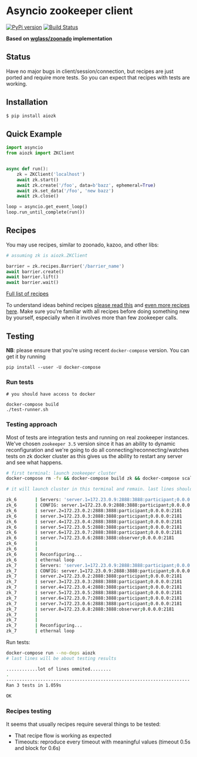 # Asyncio zookeeper client

[![PyPi version](https://img.shields.io/pypi/v/aiozk.svg)](https://pypi.python.org/pypi/aiozk)
[![Build Status](https://travis-ci.org/tipsi/aiozk.svg?branch=master)](https://travis-ci.org/tipsi/aiozk)


**Based on [wglass/zoonado](https://github.com/wglass/zoonado/tree/master/zoonado) implementation**

## Status

Have no major bugs in client/session/connection, but recipes are just ported and require more tests.
So you can expect that recipes with tests are working.

## Installation

```bash
$ pip install aiozk
```


## Quick Example

```python
import asyncio
from aiozk import ZKClient


async def run():
    zk = ZKClient('localhost')
    await zk.start()
    await zk.create('/foo', data=b'bazz', ephemeral=True)
    await zk.set_data('/foo', 'new bazz')
    await zk.close()

loop = asyncio.get_event_loop()
loop.run_until_complete(run())
```

## Recipes

You may use recipes, similar to zoonado, kazoo, and other libs:

```python
# assuming zk is aiozk.ZKClient

barrier = zk.recipes.Barrier('/barrier_name')
await barrier.create()
await barrier.lift()
await barrier.wait()
```

[Full list of recipes](https://github.com/tipsi/aiozk/tree/master/aiozk/recipes)

To understand ideas behind recipes [please read this](https://zookeeper.apache.org/doc/trunk/recipes.html) and [even more recipes here](http://curator.apache.org/curator-recipes/index.html). Make sure you're familiar with all recipes before doing something new by yourself, especially when it involves more than few zookeeper calls.


## Testing

**NB**: please ensure that you're using recent `docker-compose` version. You can get it by running

```
pip install --user -U docker-compose
```


### Run tests

```
# you should have access to docker

docker-compose build
./test-runner.sh
```

### Testing approach

Most of tests are integration tests and running on real zookeeper instances.
We've chosen `zookeeper 3.5` version since it has an ability to dynamic reconfiguration and we're going to do all connecting/reconnecting/watches tests on zk docker cluster as this gives us the ability to restart any server and see what happens.

```sh
# first terminal: launch zookeeper cluster
docker-compose rm -fv && docker-compose build zk && docker-compose scale zk=7 && docker-compose up zk_seed zk

# it will launch cluster in this terminal and remain. last lines should be like this:

zk_6       | Servers: 'server.1=172.23.0.9:2888:3888:participant;0.0.0.0:2181\nserver.2=172.23.0.2:2888:3888:participant;0.0.0.0:2181\nserver.3=172.23.0.3:2888:3888:participant;0.0.0.0:2181\nserver.4=172.23.0.4:2888:3888:participant;0.0.0.0:2181\nserver.5=172.23.0.5:2888:3888:participant;0.0.0.0:2181\nserver.6=172.23.0.7:2888:3888:participant;0.0.0.0:2181'
zk_6       | CONFIG: server.1=172.23.0.9:2888:3888:participant;0.0.0.0:2181
zk_6       | server.2=172.23.0.2:2888:3888:participant;0.0.0.0:2181
zk_6       | server.3=172.23.0.3:2888:3888:participant;0.0.0.0:2181
zk_6       | server.4=172.23.0.4:2888:3888:participant;0.0.0.0:2181
zk_6       | server.5=172.23.0.5:2888:3888:participant;0.0.0.0:2181
zk_6       | server.6=172.23.0.7:2888:3888:participant;0.0.0.0:2181
zk_6       | server.7=172.23.0.6:2888:3888:observer;0.0.0.0:2181
zk_6       |
zk_6       |
zk_6       | Reconfiguring...
zk_6       | ethernal loop
zk_7       | Servers: 'server.1=172.23.0.9:2888:3888:participant;0.0.0.0:2181\nserver.2=172.23.0.2:2888:3888:participant;0.0.0.0:2181\nserver.3=172.23.0.3:2888:3888:participant;0.0.0.0:2181\nserver.4=172.23.0.4:2888:3888:participant;0.0.0.0:2181\nserver.5=172.23.0.5:2888:3888:participant;0.0.0.0:2181\nserver.6=172.23.0.7:2888:3888:participant;0.0.0.0:2181\nserver.7=172.23.0.6:2888:3888:participant;0.0.0.0:2181'
zk_7       | CONFIG: server.1=172.23.0.9:2888:3888:participant;0.0.0.0:2181
zk_7       | server.2=172.23.0.2:2888:3888:participant;0.0.0.0:2181
zk_7       | server.3=172.23.0.3:2888:3888:participant;0.0.0.0:2181
zk_7       | server.4=172.23.0.4:2888:3888:participant;0.0.0.0:2181
zk_7       | server.5=172.23.0.5:2888:3888:participant;0.0.0.0:2181
zk_7       | server.6=172.23.0.7:2888:3888:participant;0.0.0.0:2181
zk_7       | server.7=172.23.0.6:2888:3888:participant;0.0.0.0:2181
zk_7       | server.8=172.23.0.8:2888:3888:observer;0.0.0.0:2181
zk_7       |
zk_7       |
zk_7       | Reconfiguring...
zk_7       | ethernal loop
```

Run tests:

```sh
docker-compose run --no-deps aiozk
# last lines will be about testing results

............lot of lines ommited........
.
----------------------------------------------------------------------
Ran 3 tests in 1.059s

OK

```

### Recipes testing

It seems that usually recipes require several things to be tested:

* That recipe flow is working as expected
* Timeouts: reproduce every timeout with meaningful values (timeout 0.5s and block for 0.6s)
